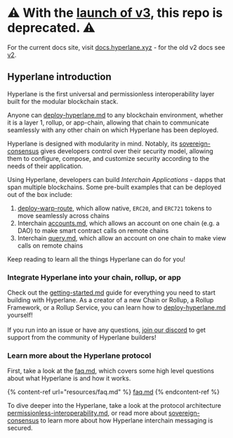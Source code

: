 # ⚠️ With the [launch of v3](https://github.com/hyperlane-xyz/v3-docs/), this repo is deprecated. ⚠️

For the current docs site, visit [docs.hyperlane.xyz](docs.hyperlane.xyz) - for the old v2 docs see [v2](v2.hyperlane.xyz).

## Hyperlane introduction

Hyperlane is the first universal and permissionless interoperability layer built for the modular blockchain stack.&#x20;

Anyone can [deploy-hyperlane.md](deploy/deploy-hyperlane.md "mention") to any blockchain environment, whether it is a layer 1, rollup, or app-chain, allowing that chain to communicate seamlessly with any other chain on which Hyperlane has been deployed.

Hyperlane is designed with modularity in mind. Notably, its [sovereign-consensus](protocol/sovereign-consensus/ "mention") gives developers control over their security model, allowing them to configure, compose, and customize security according to the needs of their application.

Using Hyperlane, developers can build _Interchain Applications_ - dapps that span multiple blockchains. Some pre-built examples that can be deployed out of the box include:

1. [deploy-warp-route](deploy/deploy-warp-route/ "mention"), which allow native, `ERC20`, and `ERC721` tokens to move seamlessly across chains
2. Interchain [accounts.md](apis-and-sdks/accounts.md "mention"), which allows an account on one chain (e.g. a DAO) to make smart contract calls on remote chains
3. Interchain [query.md](apis/query.md "mention"), which allow an account on one chain to make view calls on remote chains

Keep reading to learn all the things Hyperlane can do for you!

### Integrate Hyperlane into your chain, rollup, or app

Check out the [getting-started.md](introduction/getting-started.md "mention") guide for everything you need to start building with Hyperlane. As a creator of a new Chain or Rollup, a Rollup Framework, or a Rollup Service, you can learn how to [deploy-hyperlane.md](deploy/deploy-hyperlane.md "mention") yourself!\
\
If you run into an issue or have any questions, [join our discord](https://discord.gg/hyperlane) to get support from the community of Hyperlane builders!

### Learn more about the Hyperlane protocol

First, take a look at the [faq.md](resources/faq.md "mention"), which covers some high level questions about what Hyperlane is and how it works.

{% content-ref url="resources/faq.md" %}
[faq.md](resources/faq.md)
{% endcontent-ref %}

To dive deeper into the Hyperlane, take a look at the protocol architecture [permissionless-interoperability.md](protocol/permissionless-interoperability.md "mention"), or read more about [sovereign-consensus](protocol/sovereign-consensus/ "mention") to learn more about how Hyperlane interchain messaging is secured.



###
